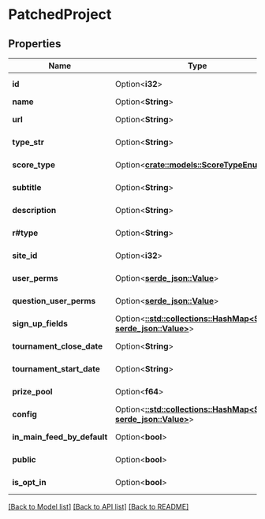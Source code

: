# PatchedProject

## Properties

Name | Type | Description | Notes
------------ | ------------- | ------------- | -------------
**id** | Option<**i32**> |  | [optional][readonly]
**name** | Option<**String**> |  | [optional]
**url** | Option<**String**> |  | [optional][readonly]
**type_str** | Option<**String**> |  | [optional][readonly]
**score_type** | Option<[**crate::models::ScoreTypeEnum**](ScoreTypeEnum.md)> |  | [optional][readonly]
**subtitle** | Option<**String**> |  | [optional][readonly]
**description** | Option<**String**> |  | [optional][readonly]
**r#type** | Option<**String**> |  | [optional][readonly]
**site_id** | Option<**i32**> |  | [optional][readonly]
**user_perms** | Option<[**serde_json::Value**](.md)> |  | [optional][readonly]
**question_user_perms** | Option<[**serde_json::Value**](.md)> |  | [optional][readonly]
**sign_up_fields** | Option<[**::std::collections::HashMap<String, serde_json::Value>**](serde_json::Value.md)> |  | [optional][readonly]
**tournament_close_date** | Option<**String**> |  | [optional][readonly]
**tournament_start_date** | Option<**String**> |  | [optional][readonly]
**prize_pool** | Option<**f64**> |  | [optional][readonly]
**config** | Option<[**::std::collections::HashMap<String, serde_json::Value>**](serde_json::Value.md)> |  | [optional][readonly]
**in_main_feed_by_default** | Option<**bool**> |  | [optional][readonly]
**public** | Option<**bool**> |  | [optional][readonly]
**is_opt_in** | Option<**bool**> |  | [optional][readonly]

[[Back to Model list]](../README.md#documentation-for-models) [[Back to API list]](../README.md#documentation-for-api-endpoints) [[Back to README]](../README.md)


